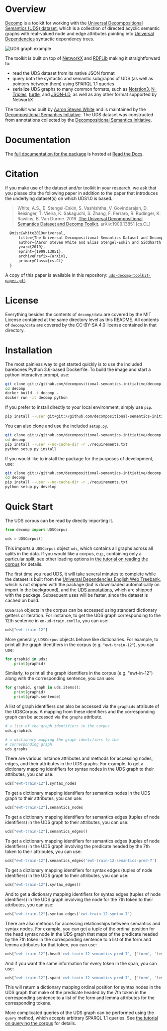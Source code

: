 # Overview

[Decomp](https://github.com/decompositional-semantics-initiative/decomp)
is a toolkit for working with the [Universal Decompositional Semantics
(UDS) dataset](http://decomp.io), which is a collection of directed
acyclic semantic graphs with real-valued node and edge attributes
pointing into [Universal
Dependencies](https://universaldependencies.org/) syntactic dependency
trees.

![UDS graph example](https://github.com/decompositional-semantics-initiative/decomp/raw/master/uds-graph.png)

The toolkit is built on top of
[NetworkX](https://github.com/networkx/networkx) and
[RDFLib](https://github.com/RDFLib/rdflib) making it straightforward to:

   - read the UDS dataset from its native JSON format
   - query both the syntactic and semantic subgraphs of UDS (as well as
     pointers between them) using SPARQL 1.1 queries
   - serialize UDS graphs to many common formats, such as
     [Notation3](https://www.w3.org/TeamSubmission/n3/),
     [N-Triples](https://www.w3.org/TR/n-triples/),
     [turtle](https://www.w3.org/TeamSubmission/turtle/), and
     [JSON-LD](https://json-ld.org/), as well as any other format
     supported by NetworkX

The toolkit was built by [Aaron Steven
White](http://aaronstevenwhite.io/) and is maintained by the
[Decompositional Semantics Initiative](http://decomp.io/). The UDS
dataset was constructed from annotations collected by the
[Decompositional Semantics Initiative](http://decomp.io/).

# Documentation

The [full documentation for the
package](https://decomp.readthedocs.io/en/latest/index.html) is hosted
at [Read the Docs](https://readthedocs.org/).
	
# Citation

If you make use of the dataset and/or toolkit in your research, we ask
that you please cite the following paper in addition to the paper that
introduces the underlying dataset(s) on which UDS1.0 is based.

> White, A.S., E. Stengel-Eskin, S. Vashishtha, V. Govindarajan, D. Reisinger, T. Vieira, K. Sakaguchi, S. Zhang, F. Ferraro, R. Rudinger, K. Rawlins, B. Van Durme. 2019. [The Universal Decompositional Semantics Dataset and Decomp Toolkit](https://arxiv.org/abs/1909.13851). arXiv:1909.13851 [cs.CL]

```latex
  @misc{white2019universal,
      title={The Universal Decompositional Semantics Dataset and Decomp Toolkit},
      author={Aaron Steven White and Elias Stengel-Eskin and Siddharth Vashishtha and Venkata Govindarajan and Dee Ann Reisinger and Tim Vieira and Keisuke Sakaguchi and Sheng Zhang and Francis Ferraro and Rachel Rudinger and Kyle Rawlins and Benjamin Van Durme},
      year={2019},
      eprint={1909.13851},
      archivePrefix={arXiv},
      primaryClass={cs.CL}
  }
```

A copy of this paper is available in this repository: [`uds-decomp-toolkit-paper.pdf`](https://github.com/decompositional-semantics-initiative/decomp/raw/master/uds-decomp-toolkit-paper.pdf).

# License

Everything besides the contents of `decomp/data` are covered by the
MIT License contained at the same directory level as this README. All
contents of `decomp/data` are covered by the CC-BY-SA 4.0 license
contained in that directory.

# Installation

The most painless way to get started quickly is to use the included
barebones Python 3.6-based Dockerfile. To build the image and start a
python interactive prompt, use:

```bash
git clone git://github.com/decompositional-semantics-initiative/decomp.git
cd decomp
docker build -t decomp .
docker run -it decomp python
```

If you prefer to install directly to your local environment, simply
use `pip`.

```bash
pip install --user git+git://github.com/decompositional-semantics-initiative/decomp.git
```

You can also clone and use the included `setup.py`.

```bash
git clone git://github.com/decompositional-semantics-initiative/decomp.git
cd decomp
pip install --user --no-cache-dir -r ./requirements.txt
python setup.py install
```

If you would like to install the package for the purposes of
development, use:

```bash
git clone git://github.com/decompositional-semantics-initiative/decomp.git
cd decomp
pip install --user --no-cache-dir -r ./requirements.txt
python setup.py develop
```

# Quick Start

The UDS corpus can be read by directly importing it.

```python
from decomp import UDSCorpus

uds = UDSCorpus()
```

This imports a `UDSCorpus` object `uds`, which contains all graphs
across all splits in the data.  If you would like a corpus, e.g.,
containing only a particular split, see other loading options in [the
tutorial on reading the
corpus](https://decomp.readthedocs.io/en/latest/tutorial/reading.html)
for details.

The first time you read UDS, it will take several minutes to complete
while the dataset is built from the [Universal Dependencies English Web
Treebank](https://github.com/UniversalDependencies/UD_English-EWT),
which is not shipped with the package (but is downloaded automatically
on import in the background), and the [UDS
annotations](http://decomp.io/data/), which are shipped with the
package. Subsequent uses will be faster, since the dataset is cached on
build.

`UDSGraph` objects in the corpus can be accessed using standard
dictionary getters or iteration. For instance, to get the UDS graph
corresponding to the 12th sentence in `en-ud-train.conllu`, you can
use:

``` python
uds["ewt-train-12"]
```

More generally, `UDSCorpus` objects behave like dictionaries. For
example, to print all the graph identifiers in the corpus (e.g.
`"ewt-train-12"`), you can use:

``` python
for graphid in uds:
    print(graphid)
```

Similarly, to print all the graph identifiers in the corpus (e.g.
"ewt-in-12") along with the corresponding sentence, you can use:

``` python
for graphid, graph in uds.items():
    print(graphid)
    print(graph.sentence)
```

A list of graph identifiers can also be accessed via the `graphids`
attribute of the UDSCorpus. A mapping from these identifiers and the
corresponding graph can be accessed via the `graphs` attribute.

``` python
# a list of the graph identifiers in the corpus
uds.graphids

# a dictionary mapping the graph identifiers to the
# corresponding graph
uds.graphs
```

There are various instance attributes and methods for accessing nodes,
edges, and their attributes in the UDS graphs. For example, to get a
dictionary mapping identifiers for syntax nodes in the UDS graph to
their attributes, you can use:

``` python
uds["ewt-train-12"].syntax_nodes
```

To get a dictionary mapping identifiers for semantics nodes in the UDS
graph to their attributes, you can use:

``` python
uds["ewt-train-12"].semantics_nodes   
```

To get a dictionary mapping identifiers for semantics edges (tuples of
node identifiers) in the UDS graph to their attributes, you can use:

``` python
uds["ewt-train-12"].semantics_edges()
```

To get a dictionary mapping identifiers for semantics edges (tuples of
node identifiers) in the UDS graph involving the predicate headed by the
7th token to their attributes, you can use:

``` python
uds["ewt-train-12"].semantics_edges('ewt-train-12-semantics-pred-7')
```

To get a dictionary mapping identifiers for syntax edges (tuples of node
identifiers) in the UDS graph to their attributes, you can use:

``` python
uds["ewt-train-12"].syntax_edges()
```

And to get a dictionary mapping identifiers for syntax edges (tuples of
node identifiers) in the UDS graph involving the node for the 7th token
to their attributes, you can use:

``` python
uds["ewt-train-12"].syntax_edges('ewt-train-12-syntax-7')
```

There are also methods for accessing relationships between semantics and
syntax nodes. For example, you can get a tuple of the ordinal position
for the head syntax node in the UDS graph that maps of the predicate
headed by the 7th token in the corresponding sentence to a list of the
form and lemma attributes for that token, you can use:

``` python
uds["ewt-train-12"].head('ewt-train-12-semantics-pred-7', ['form', 'lemma'])
```

And if you want the same information for every token in the span, you
can use:

``` python
uds["ewt-train-12"].span('ewt-train-12-semantics-pred-7', ['form', 'lemma'])
```

This will return a dictionary mapping ordinal position for syntax nodes
in the UDS graph that make of the predicate headed by the 7th token in
the corresponding sentence to a list of the form and lemma attributes
for the corresponding tokens.

More complicated queries of the UDS graph can be performed using the
`query` method, which accepts arbitrary SPARQL 1.1 queries. See [the
tutorial on querying the
corpus](https://decomp.readthedocs.io/en/latest/tutorial/querying.html)
for details.
